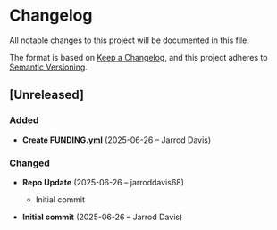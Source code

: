 # Changelog

All notable changes to this project will be documented in this file.

The format is based on [Keep a Changelog](https://keepachangelog.com/en/1.0.0/),
and this project adheres to [Semantic Versioning](https://semver.org/spec/v2.0.0.html).

## [Unreleased]

### Added
- **Create FUNDING.yml** (2025-06-26 – Jarrod Davis)


### Changed
- **Repo Update** (2025-06-26 – jarroddavis68)
  - Initial commit

- **Initial commit** (2025-06-26 – Jarrod Davis)

